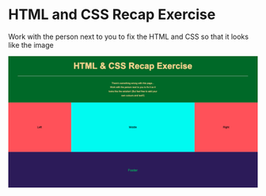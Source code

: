 # HTML and CSS Recap Exercise

Work with the person next to you to fix the HTML and CSS so that it looks like the image

![Exercise](./resources/exercise.png)
